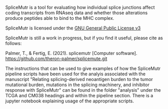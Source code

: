 SpliceMutr is a tool for evaluating how individual splice junctions affect coding transcripts from RNAseq data and whether those alterations produce peptides able to bind to the MHC complex.

SpliceMutr is licensed under the [GNU General Public License v3](http://www.gnu.org/licenses/gpl-3.0.html)

SpliceMutr is still a work in progress, but if you find it useful, please cite as follows:

Palmer, T., & Fertig, E. (2021). splicemutr [Computer software]. https://github.com/theron-palmer/splicemute.git

The instructions that can be used to give examples of how the SpliceMutr pipeline scripts have been used for the analyis associated with the manuscript "Relating splicing-derived neoantigen burden to the tumor mutational burden, mutations in the splicing machinery, and inhibitor response with SpliceMutr" can be found in the folder "analysis" under the TCGA and CM038 headings and within the pipeline section. There is a jupyter notebook explaining usage of the appropriate scripts. 
